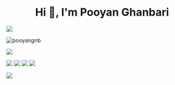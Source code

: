 <h1 align="center">Hi 👋, I'm Pooyan Ghanbari</h1>




<img src="https://user-images.githubusercontent.com/73097560/115834477-dbab4500-a447-11eb-908a-139a6edaec5c.gif">  </p> 
<img src="https://komarev.com/ghpvc/?username=pooyangnb&label=Profile%20views&color=000000&style=flat" alt="pooyangnb"/> 

![](http://github-profile-summary-cards.vercel.app/api/cards/profile-details?username=pooyangnb&theme=transparent)

![](http://github-profile-summary-cards.vercel.app/api/cards/repos-per-language?username=pooyangnb&theme=transparent)
![](http://github-profile-summary-cards.vercel.app/api/cards/most-commit-language?username=pooyangnb&theme=transparent)
![](http://github-profile-summary-cards.vercel.app/api/cards/stats?username=pooyangnb&theme=transparent)
![](http://github-profile-summary-cards.vercel.app/api/cards/productive-time?username=pooyangnb&theme=transparent&utcOffset=8)
<!--
<a href="http://s11.flagcounter.com/more/AJpk"><img src="https://s11.flagcounter.com/map/AJpk/size_s/txt_000000/border_CCCCCC/pageviews_1/viewers_0/flags_0/" alt="Flag Counter" border="0"></a>

<a href="https://info.flagcounter.com/hHvy"><img src="https://s11.flagcounter.com/count2/hHvy/bg_FFFFFF/txt_000000/border_CCCCCC/columns_8/maxflags_250/viewers_0/labels_0/pageviews_1/flags_0/percent_0/" alt="Flag Counter" border="0"></a>
-->

<img src="https://user-images.githubusercontent.com/73097560/115834477-dbab4500-a447-11eb-908a-139a6edaec5c.gif">  </p> 
